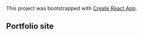 This project was bootstrapped with [Create React App](https://github.com/facebook/create-react-app).

## Portfolio site
